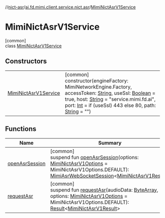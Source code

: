 //[nict-asr](../../../index.md)/[ai.fd.mimi.client.service.nict.asr](../index.md)/[MimiNictAsrV1Service](index.md)

# MimiNictAsrV1Service

[common]\
class [MimiNictAsrV1Service](index.md)

## Constructors

| | |
|---|---|
| [MimiNictAsrV1Service](-mimi-nict-asr-v1-service.md) | [common]<br>constructor(engineFactory: MimiNetworkEngine.Factory, accessToken: [String](https://kotlinlang.org/api/core/kotlin-stdlib/kotlin/-string/index.html), useSsl: [Boolean](https://kotlinlang.org/api/core/kotlin-stdlib/kotlin/-boolean/index.html) = true, host: [String](https://kotlinlang.org/api/core/kotlin-stdlib/kotlin/-string/index.html) = &quot;service.mimi.fd.ai&quot;, port: [Int](https://kotlinlang.org/api/core/kotlin-stdlib/kotlin/-int/index.html) = if (useSsl) 443 else 80, path: [String](https://kotlinlang.org/api/core/kotlin-stdlib/kotlin/-string/index.html) = &quot;&quot;) |

## Functions

| Name | Summary |
|---|---|
| [openAsrSession](open-asr-session.md) | [common]<br>suspend fun [openAsrSession](open-asr-session.md)(options: [MimiNictAsrV1Options](../-mimi-nict-asr-v1-options/index.md) = MimiNictAsrV1Options.DEFAULT): [MimiAsrWebSocketSession](../../../../asr-core/asr-core/ai.fd.mimi.client.service.asr.core/-mimi-asr-web-socket-session/index.md)&lt;[MimiNictAsrV1Result](../-mimi-nict-asr-v1-result/index.md)&gt; |
| [requestAsr](request-asr.md) | [common]<br>suspend fun [requestAsr](request-asr.md)(audioData: [ByteArray](https://kotlinlang.org/api/core/kotlin-stdlib/kotlin/-byte-array/index.html), options: [MimiNictAsrV1Options](../-mimi-nict-asr-v1-options/index.md) = MimiNictAsrV1Options.DEFAULT): [Result](https://kotlinlang.org/api/core/kotlin-stdlib/kotlin/-result/index.html)&lt;[MimiNictAsrV1Result](../-mimi-nict-asr-v1-result/index.md)&gt; |
